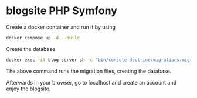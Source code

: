 # blogsite PHP Symfony
Create a docker container and run it by using

```bash
docker compose up -d --build
```

Create the database

```bash
docker exec -it blog-server sh -c "bin/console doctrine:migrations:migrate"
```

The above command runs the migration files, creating the database.

Afterwards in your browser, go to localhost and create an account and enjoy the blogsite.